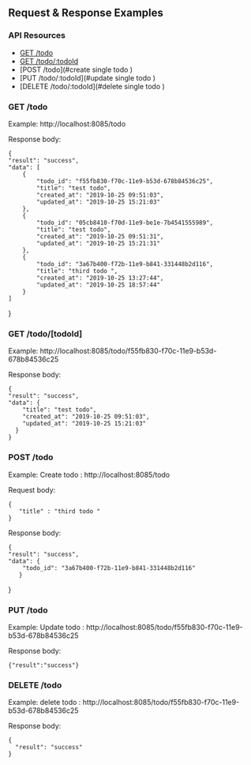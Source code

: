 
## Request & Response Examples

### API Resources

  - [GET /todo](#get-todo)
  - [GET /todo/:todoId](#get-todoId)
  - [POST /todo](#create single todo )
  - [PUT /todo/:todoId](#update single todo )
  - [DELETE /todo/:todoId](#delete single todo )

### GET /todo

Example: http://localhost:8085/todo

Response body:

    {
    "result": "success",
    "data": [
        {
            "todo_id": "f55fb830-f70c-11e9-b53d-678b84536c25",
            "title": "test todo",
            "created_at": "2019-10-25 09:51:03",
            "updated_at": "2019-10-25 15:21:03"
        },
        {
            "todo_id": "05cb8410-f70d-11e9-be1e-7b4541555989",
            "title": "test todo",
            "created_at": "2019-10-25 09:51:31",
            "updated_at": "2019-10-25 15:21:31"
        },
        {
            "todo_id": "3a67b400-f72b-11e9-b841-331448b2d116",
            "title": "third todo ",
            "created_at": "2019-10-25 13:27:44",
            "updated_at": "2019-10-25 18:57:44"
        }
    ]
}

### GET /todo/[todoId]

Example: http://localhost:8085/todo/f55fb830-f70c-11e9-b53d-678b84536c25

Response body:

    {
    "result": "success",
    "data": {
        "title": "test todo",
        "created_at": "2019-10-25 09:51:03",
        "updated_at": "2019-10-25 15:21:03"
      }
    }


### POST /todo

Example: Create todo :  http://localhost:8085/todo

Request body:

    {
	   "title" : "third todo "
    }
Response body:

    {
    "result": "success",
    "data": {
        "todo_id": "3a67b400-f72b-11e9-b841-331448b2d116"
       }
   }
  ### PUT /todo

Example: Update todo :  http://localhost:8085/todo/f55fb830-f70c-11e9-b53d-678b84536c25

Response body:

    {"result":"success"}


  ### DELETE /todo

Example: delete todo :  http://localhost:8085/todo/f55fb830-f70c-11e9-b53d-678b84536c25

Response body:

    {
      "result": "success"
    }
  
